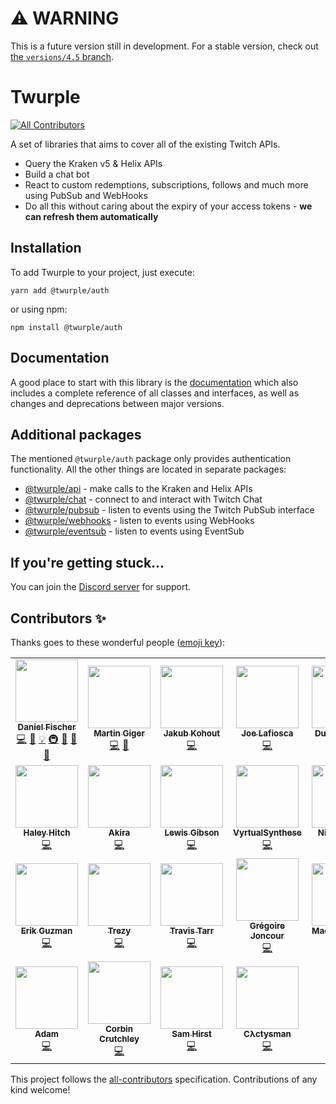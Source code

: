 # ⚠ WARNING

This is a future version still in development. For a stable version, check out [the `versions/4.5` branch](https://github.com/twurple/twurple/tree/versions/4.5).

# Twurple
<!-- ALL-CONTRIBUTORS-BADGE:START - Do not remove or modify this section -->
[![All Contributors](https://img.shields.io/badge/all_contributors-25-orange.svg?style=flat-square)](#contributors-)
<!-- ALL-CONTRIBUTORS-BADGE:END -->

A set of libraries that aims to cover all of the existing Twitch APIs.

- Query the Kraken v5 & Helix APIs
- Build a chat bot
- React to custom redemptions, subscriptions, follows and much more using PubSub and WebHooks
- Do all this without caring about the expiry of your access tokens - **we can refresh them automatically**

## Installation

To add Twurple to your project, just execute:

	yarn add @twurple/auth

or using npm:

	npm install @twurple/auth

## Documentation

A good place to start with this library is the [documentation](https://twurple.github.io)
which also includes a complete reference of all classes and interfaces, as well as changes and deprecations between major versions.

## Additional packages

The mentioned `@twurple/auth` package only provides authentication functionality. All the other things are located in separate packages:

- [@twurple/api](https://twurple.github.io/api) - make calls to the Kraken and Helix APIs
- [@twurple/chat](https://twurple.github.io/chat) - connect to and interact with Twitch Chat
- [@twurple/pubsub](https://twurple.github.io/pubsub) - listen to events using the Twitch PubSub interface
- [@twurple/webhooks](https://twurple.github.io/webhooks) - listen to events using WebHooks
- [@twurple/eventsub](https://twurple.github.io/eventsub) - listen to events using EventSub

## If you're getting stuck...

You can join the [Discord server](https://discord.gg/b9ZqMfz) for support.

## Contributors ✨

Thanks goes to these wonderful people ([emoji key](https://allcontributors.org/docs/en/emoji-key)):

<!-- ALL-CONTRIBUTORS-LIST:START - Do not remove or modify this section -->
<!-- prettier-ignore-start -->
<!-- markdownlint-disable -->
<table>
  <tr>
    <td align="center"><a href="https://github.com/d-fischer"><img src="https://avatars3.githubusercontent.com/u/5854687?v=4?s=100" width="100px;" alt=""/><br /><sub><b>Daniel Fischer</b></sub></a><br /><a href="https://github.com/twurple/twurple/commits?author=d-fischer" title="Code">💻</a> <a href="https://github.com/twurple/twurple/commits?author=d-fischer" title="Documentation">📖</a> <a href="#example-d-fischer" title="Examples">💡</a> <a href="#infra-d-fischer" title="Infrastructure (Hosting, Build-Tools, etc)">🚇</a> <a href="#maintenance-d-fischer" title="Maintenance">🚧</a> <a href="https://github.com/twurple/twurple/pulls?q=is%3Apr+reviewed-by%3Ad-fischer" title="Reviewed Pull Requests">👀</a> <a href="#tool-d-fischer" title="Tools">🔧</a></td>
    <td align="center"><a href="https://humanoids.be"><img src="https://avatars0.githubusercontent.com/u/640949?v=4?s=100" width="100px;" alt=""/><br /><sub><b>Martin Giger</b></sub></a><br /><a href="https://github.com/twurple/twurple/commits?author=freaktechnik" title="Code">💻</a> <a href="#question-freaktechnik" title="Answering Questions">💬</a></td>
    <td align="center"><a href="https://github.com/JakubKohout"><img src="https://avatars0.githubusercontent.com/u/339965?v=4?s=100" width="100px;" alt=""/><br /><sub><b>Jakub Kohout</b></sub></a><br /><a href="https://github.com/twurple/twurple/commits?author=JakubKohout" title="Code">💻</a></td>
    <td align="center"><a href="https://github.com/lafiosca"><img src="https://avatars2.githubusercontent.com/u/9442662?v=4?s=100" width="100px;" alt=""/><br /><sub><b>Joe Lafiosca</b></sub></a><br /><a href="https://github.com/twurple/twurple/commits?author=lafiosca" title="Code">💻</a></td>
    <td align="center"><a href="https://gu3.st"><img src="https://avatars2.githubusercontent.com/u/375232?v=4?s=100" width="100px;" alt=""/><br /><sub><b>Dustin Dawes</b></sub></a><br /><a href="https://github.com/twurple/twurple/commits?author=gu3st" title="Code">💻</a></td>
    <td align="center"><a href="http://abb.ink"><img src="https://avatars3.githubusercontent.com/u/2461972?v=4?s=100" width="100px;" alt=""/><br /><sub><b>Jasper Abbink</b></sub></a><br /><a href="https://github.com/twurple/twurple/commits?author=jabbink" title="Code">💻</a></td>
    <td align="center"><a href="https://github.com/lclc98"><img src="https://avatars2.githubusercontent.com/u/1905336?v=4?s=100" width="100px;" alt=""/><br /><sub><b>lclc98</b></sub></a><br /><a href="https://github.com/twurple/twurple/commits?author=lclc98" title="Code">💻</a></td>
  </tr>
  <tr>
    <td align="center"><a href="http://dfdx.us"><img src="https://avatars0.githubusercontent.com/u/3087358?v=4?s=100" width="100px;" alt=""/><br /><sub><b>Haley Hitch</b></sub></a><br /><a href="https://github.com/twurple/twurple/commits?author=dfoverdx" title="Code">💻</a></td>
    <td align="center"><a href="https://streamcord.io/"><img src="https://avatars3.githubusercontent.com/u/19719195?v=4?s=100" width="100px;" alt=""/><br /><sub><b>Akira</b></sub></a><br /><a href="https://github.com/twurple/twurple/commits?author=devakira" title="Code">💻</a></td>
    <td align="center"><a href="https://twitter.com/Robinlemonz"><img src="https://avatars2.githubusercontent.com/u/12851394?v=4?s=100" width="100px;" alt=""/><br /><sub><b>Lewis Gibson</b></sub></a><br /><a href="https://github.com/twurple/twurple/commits?author=Robinlemon" title="Code">💻</a></td>
    <td align="center"><a href="http://ashuvidz.com"><img src="https://avatars3.githubusercontent.com/u/4967868?v=4?s=100" width="100px;" alt=""/><br /><sub><b>VyrtualSynthese</b></sub></a><br /><a href="https://github.com/twurple/twurple/commits?author=vyrtualsynthese" title="Code">💻</a></td>
    <td align="center"><a href="https://github.com/Spidy88"><img src="https://avatars1.githubusercontent.com/u/1076168?v=4?s=100" width="100px;" alt=""/><br /><sub><b>Nick Ferraro</b></sub></a><br /><a href="https://github.com/twurple/twurple/commits?author=Spidy88" title="Code">💻</a></td>
    <td align="center"><a href="https://alca.tv"><img src="https://avatars2.githubusercontent.com/u/7132646?v=4?s=100" width="100px;" alt=""/><br /><sub><b>Jacob Foster</b></sub></a><br /><a href="#question-AlcaDesign" title="Answering Questions">💬</a> <a href="https://github.com/twurple/twurple/commits?author=AlcaDesign" title="Code">💻</a></td>
    <td align="center"><a href="http://blerp.com"><img src="https://avatars2.githubusercontent.com/u/10217999?v=4?s=100" width="100px;" alt=""/><br /><sub><b>Aaron Kc Hsu</b></sub></a><br /><a href="https://github.com/twurple/twurple/commits?author=aaronkchsu" title="Code">💻</a></td>
  </tr>
  <tr>
    <td align="center"><a href="https://github.com/talk2MeGooseman"><img src="https://avatars3.githubusercontent.com/u/1203718?v=4?s=100" width="100px;" alt=""/><br /><sub><b>Erik Guzman</b></sub></a><br /><a href="https://github.com/twurple/twurple/commits?author=talk2MeGooseman" title="Code">💻</a></td>
    <td align="center"><a href="http://trezy.com"><img src="https://avatars2.githubusercontent.com/u/442980?v=4?s=100" width="100px;" alt=""/><br /><sub><b>Trezy</b></sub></a><br /><a href="https://github.com/twurple/twurple/commits?author=trezy" title="Code">💻</a></td>
    <td align="center"><a href="https://github.com/travtarr"><img src="https://avatars3.githubusercontent.com/u/7989582?v=4?s=100" width="100px;" alt=""/><br /><sub><b>Travis Tarr</b></sub></a><br /><a href="https://github.com/twurple/twurple/commits?author=travtarr" title="Code">💻</a></td>
    <td align="center"><a href="http://multitwitch.co"><img src="https://avatars3.githubusercontent.com/u/11161511?v=4?s=100" width="100px;" alt=""/><br /><sub><b>Grégoire Joncour</b></sub></a><br /><a href="https://github.com/twurple/twurple/commits?author=gregoire78" title="Code">💻</a></td>
    <td align="center"><a href="https://github.com/maciej-trebacz"><img src="https://avatars3.githubusercontent.com/u/1614514?v=4?s=100" width="100px;" alt=""/><br /><sub><b>Maciej Trębacz</b></sub></a><br /><a href="https://github.com/twurple/twurple/commits?author=maciej-trebacz" title="Code">💻</a></td>
    <td align="center"><a href="https://github.com/Technikkeller"><img src="https://avatars1.githubusercontent.com/u/29926093?v=4?s=100" width="100px;" alt=""/><br /><sub><b>Justus Fluegel</b></sub></a><br /><a href="https://github.com/twurple/twurple/commits?author=Technikkeller" title="Code">💻</a></td>
    <td align="center"><a href="https://github.com/daniel0611"><img src="https://avatars0.githubusercontent.com/u/30466471?v=4?s=100" width="100px;" alt=""/><br /><sub><b>Daniel Huber</b></sub></a><br /><a href="https://github.com/twurple/twurple/commits?author=daniel0611" title="Code">💻</a></td>
  </tr>
  <tr>
    <td align="center"><a href="https://adamcrowder.net"><img src="https://avatars1.githubusercontent.com/u/11189778?v=4?s=100" width="100px;" alt=""/><br /><sub><b>Adam</b></sub></a><br /><a href="https://github.com/twurple/twurple/commits?author=cheeseandcereal" title="Code">💻</a></td>
    <td align="center"><a href="https://crutchcorn.dev"><img src="https://avatars0.githubusercontent.com/u/9100169?v=4?s=100" width="100px;" alt=""/><br /><sub><b>Corbin Crutchley</b></sub></a><br /><a href="https://github.com/twurple/twurple/commits?author=crutchcorn" title="Code">💻</a></td>
    <td align="center"><a href="https://hirst.xyz"><img src="https://avatars3.githubusercontent.com/u/45145746?v=4?s=100" width="100px;" alt=""/><br /><sub><b>Sam Hirst</b></sub></a><br /><a href="https://github.com/twurple/twurple/commits?author=Naeviant" title="Code">💻</a></td>
    <td align="center"><a href="https://gitlab.com/cactys"><img src="https://avatars.githubusercontent.com/u/5056880?v=4?s=100" width="100px;" alt=""/><br /><sub><b>Cλctysman</b></sub></a><br /><a href="https://github.com/twurple/twurple/commits?author=cactysman" title="Code">💻</a></td>
  </tr>
</table>

<!-- markdownlint-restore -->
<!-- prettier-ignore-end -->

<!-- ALL-CONTRIBUTORS-LIST:END -->

This project follows the [all-contributors](https://github.com/all-contributors/all-contributors) specification. Contributions of any kind welcome!
